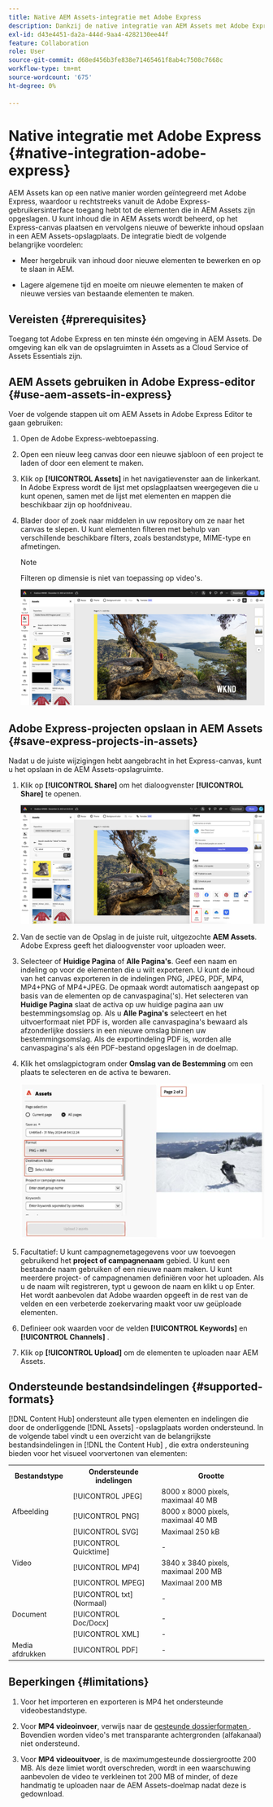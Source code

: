 ```yaml
---
title: Native AEM Assets-integratie met Adobe Express
description: Dankzij de native integratie van AEM Assets met Adobe Express hebt u rechtstreeks vanuit de Adobe Express-gebruikersinterface toegang tot de middelen die in AEM Assets zijn opgeslagen.
exl-id: d43e4451-da2a-444d-9aa4-4282130ee44f
feature: Collaboration
role: User
source-git-commit: d68ed456b3fe838e71465461f8ab4c7508c7668c
workflow-type: tm+mt
source-wordcount: '675'
ht-degree: 0%

---
```


# Native integratie met Adobe Express {#native-integration-adobe-express}

AEM Assets kan op een native manier worden geïntegreerd met Adobe Express, waardoor u rechtstreeks vanuit de Adobe Express-gebruikersinterface toegang hebt tot de elementen die in AEM Assets zijn opgeslagen. U kunt inhoud die in AEM Assets wordt beheerd, op het Express-canvas plaatsen en vervolgens nieuwe of bewerkte inhoud opslaan in een AEM Assets-opslagplaats. De integratie biedt de volgende belangrijke voordelen:

* Meer hergebruik van inhoud door nieuwe elementen te bewerken en op te slaan in AEM.

* Lagere algemene tijd en moeite om nieuwe elementen te maken of nieuwe versies van bestaande elementen te maken.

## Vereisten {#prerequisites}

Toegang tot Adobe Express en ten minste één omgeving in AEM Assets. De omgeving kan elk van de opslagruimten in Assets as a Cloud Service of Assets Essentials zijn.

## AEM Assets gebruiken in Adobe Express-editor {#use-aem-assets-in-express}

Voer de volgende stappen uit om AEM Assets in Adobe Express Editor te gaan gebruiken:

1. Open de Adobe Express-webtoepassing.

2. Open een nieuw leeg canvas door een nieuwe sjabloon of een project te laden of door een element te maken.

3. Klik op **[!UICONTROL Assets]** in het navigatievenster aan de linkerkant. In Adobe Express wordt de lijst met opslagplaatsen weergegeven die u kunt openen, samen met de lijst met elementen en mappen die beschikbaar zijn op hoofdniveau.

4. Blader door of zoek naar middelen in uw repository om ze naar het canvas te slepen. U kunt elementen filteren met behulp van verschillende beschikbare filters, zoals bestandstype, MIME-type en afmetingen.

   >[!NOTE]
   >
   >Filteren op dimensie is niet van toepassing op video&#39;s.

   ![ omvat activa van Assets toe:voegen-op ](assets/adobe-express-native-integration.png)


## Adobe Express-projecten opslaan in AEM Assets {#save-express-projects-in-assets}

Nadat u de juiste wijzigingen hebt aangebracht in het Express-canvas, kunt u het opslaan in de AEM Assets-opslagruimte.

1. Klik op **[!UICONTROL Share]** om het dialoogvenster **[!UICONTROL Share]** te openen.

   ![ sparen activa in AEM ](assets/adobe-express-share.png)

2. Van de sectie van de Opslag in de juiste ruit, uitgezochte **AEM Assets**. Adobe Express geeft het dialoogvenster voor uploaden weer.
3. Selecteer of **Huidige Pagina** of **Alle Pagina&#39;s**. Geef een naam en indeling op voor de elementen die u wilt exporteren. U kunt de inhoud van het canvas exporteren in de indelingen PNG, JPEG, PDF, MP4, MP4+PNG of MP4+JPEG. De opmaak wordt automatisch aangepast op basis van de elementen op de canvaspagina(&#39;s).
Het selecteren van **Huidige Pagina** slaat de activa op uw huidige pagina aan uw bestemmingsomslag op. Als u **Alle Pagina&#39;s** selecteert en het uitvoerformaat niet PDF is, worden alle canvaspagina&#39;s bewaard als afzonderlijke dossiers in een nieuwe omslag binnen uw bestemmingsomslag. Als de exportindeling PDF is, worden alle canvaspagina&#39;s als één PDF-bestand opgeslagen in de doelmap.

4. Klik het omslagpictogram onder **Omslag van de Bestemming** om een plaats te selecteren en de activa te bewaren.

   ![ sparen activa in AEM ](/help/assets/assets/page-selection-and-destination-folder.svg)

5. Facultatief: U kunt campagnemetagegevens voor uw toevoegen gebruikend het **project of campagnenaam** gebied. U kunt een bestaande naam gebruiken of een nieuwe naam maken. U kunt meerdere project- of campagnenamen definiëren voor het uploaden. Als u de naam wilt registreren, typt u gewoon de naam en klikt u op Enter.
Het wordt aanbevolen dat Adobe waarden opgeeft in de rest van de velden en een verbeterde zoekervaring maakt voor uw geüploade elementen.

6. Definieer ook waarden voor de velden **[!UICONTROL Keywords]** en **[!UICONTROL Channels]** .

7. Klik op **[!UICONTROL Upload]** om de elementen te uploaden naar AEM Assets.

## Ondersteunde bestandsindelingen {#supported-formats}

[!DNL Content Hub] ondersteunt alle typen elementen en indelingen die door de onderliggende [!DNL Assets] -opslagplaats worden ondersteund. In de volgende tabel vindt u een overzicht van de belangrijkste bestandsindelingen in [!DNL the Content Hub] , die extra ondersteuning bieden voor het visueel voorvertonen van elementen:

<table> 
    <tbody>
     <tr>
      <th><strong>Bestandstype</strong></th>
      <th><strong>Ondersteunde indelingen</strong></th>
      <th><strong>Grootte</strong></th>
     </tr>
     <tr>
        <td rowspan="4"> Afbeelding </td>
    </tr>
    </tr>
    <tr>
        <td>[!UICONTROL JPEG]</td>
        <td> 8000 x 8000 pixels, maximaal 40 MB</td>
    </tr>
    <tr>
        <td>[!UICONTROL PNG]</td>
        <td> 8000 x 8000 pixels, maximaal 40 MB</td>
    </tr>
    <tr>
        <td>[!UICONTROL SVG]</td>
        <td> Maximaal 250 kB</td>
    </tr>
    <tr>
        <td rowspan="4"> Video </td>
    </tr>
    </tr>
    <tr>
        <td>[!UICONTROL Quicktime]</td>
        <td> - </td>
    </tr>
    <tr>
        <td>[!UICONTROL MP4]</td>
        <td> 3840 x 3840 pixels, maximaal 200 MB</td>
    </tr>
    <tr>
        <td>[!UICONTROL MPEG]</td>
        <td> Maximaal 200 MB </td>
    </tr>
    <tr>
        <td rowspan="4"> Document </td>
    </tr>
    </tr>
    <tr>
        <td>[!UICONTROL txt] (Normaal)</td>
        <td> - </td>
    </tr>
    <tr>
        <td>[!UICONTROL Doc/Docx]</td>
        <td> - </td>
    </tr>
    <tr>
        <td>[!UICONTROL XML]</td>
        <td> - </td>
    </tr>
    <tr>
        <td rowspan="2"> Media afdrukken </td>
    </tr>
    </tr>
    <tr>
        <td>[!UICONTROL PDF]</td>
        <td> - </td>
    </tr>
    </tbody>
   </table>

## Beperkingen {#limitations}

1. Voor het importeren en exporteren is MP4 het ondersteunde videobestandstype.

2. Voor **MP4 videoinvoer**, verwijs naar de [ gesteunde dossierformaten ](#supported-formats). Bovendien worden video&#39;s met transparante achtergronden (alfakanaal) niet ondersteund.
   <!--
   1. The maximum file size supported is 200 MB. If this limit exceeds, an alert message displays.
   2. The maximum supported resolution is 3840 X 3840 pixels.
   3. Videos with transparent backgrounds (alpha channel) are not supported.
   -->

3. Voor **MP4 videouitvoer**, is de maximumgesteunde dossiergrootte 200 MB. Als deze limiet wordt overschreden, wordt in een waarschuwing aanbevolen de video te verkleinen tot 200 MB of minder, of deze handmatig te uploaden naar de AEM Assets-doelmap nadat deze is gedownload.



